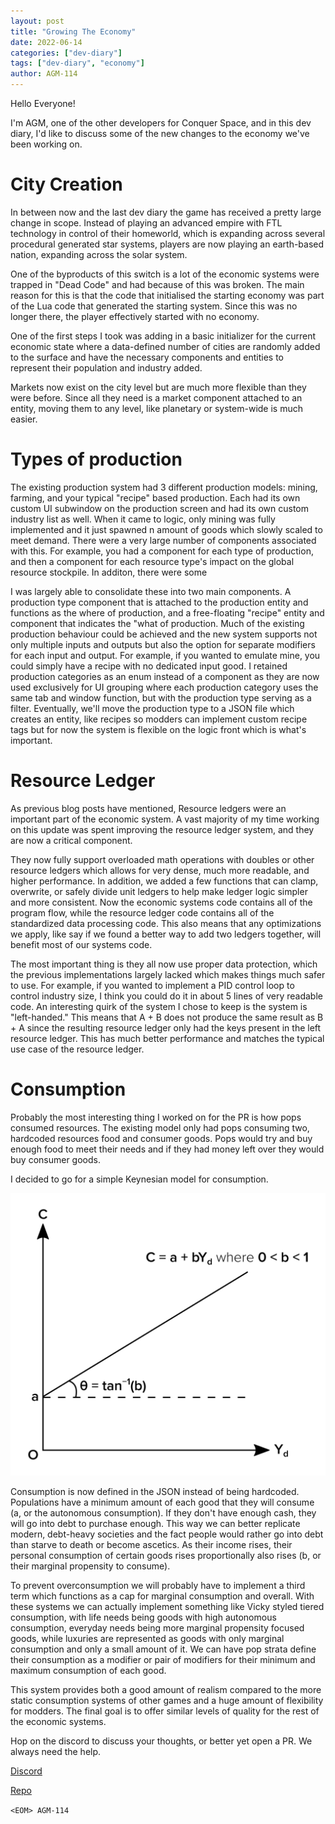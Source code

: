 ```yaml
---
layout: post
title: "Growing The Economy"
date: 2022-06-14
categories: ["dev-diary"]
tags: ["dev-diary", "economy"]
author: AGM-114
---
```


Hello Everyone!


I'm AGM, one of the other developers for Conquer Space, and in this dev diary, I'd like to discuss some of the new changes to the economy we've been working on.


# City Creation


In between now and the last dev diary the game has received a pretty large change in scope. Instead of playing an advanced empire with FTL technology in control of their homeworld, which is expanding across several procedural generated star systems, players are now playing an earth-based nation, expanding across the solar system.


One of the byproducts of this switch is a lot of the economic systems were trapped in "Dead Code" and had because of this was broken. The main reason for this is that the code that initialised the starting economy was part of the Lua code that generated the starting system. Since this was no longer there, the player effectively started with no economy.


One of the first steps I took was adding in a basic initializer for the current economic state where a data-defined number of cities are randomly added to the surface and have the necessary components and entities to represent their population and industry added.


Markets now exist on the city level but are much more flexible than they were before. Since all they need is a market component attached to an entity, moving them to any level, like planetary or system-wide is much easier. 


# Types of production 


The existing production system had 3 different production models: mining, farming, and your typical "recipe" based production. Each had its own custom UI subwindow on the production screen and had its own custom industry list as well. When it came to logic, only mining was fully implemented and it just spawned n amount of goods which slowly scaled to meet demand. There were a very large number of components associated with this. For example, you had a component for each type of production, and then a component for each resource type's impact on the global resource stockpile. In additon, there were some 


I was largely able to consolidate these into two main components. A production type component that is attached to the production entity and functions as the where of production, and a free-floating "recipe" entity and component that indicates the "what of production. Much of the existing production behaviour could be achieved and the new system supports not only multiple inputs and outputs but also the option for separate modifiers for each input and output. For example, if you wanted to emulate mine, you could simply have a recipe with no dedicated input good. I retained production categories as an enum instead of a component as they are now used exclusively for UI grouping where each production category uses the same tab and window function, but with the production type serving as a filter. Eventually, we'll move the production type to a JSON file which creates an entity, like recipes so modders can implement custom recipe tags but for now the system is flexible on the logic front which is what's important.


# Resource Ledger


As previous blog posts have mentioned, Resource ledgers were an important part of the economic system. A vast majority of my time working on this update was spent improving the resource ledger system, and they are now a critical component. 


They now fully support overloaded math operations with doubles or other resource ledgers which allows for very dense, much more readable, and higher performance. In addition, we added a few functions that can clamp, overwrite, or safely divide unit ledgers to help make ledger logic simpler and more consistent.
Now the economic systems code contains all of the program flow, while the resource ledger code contains all of the standardized data processing code. This also means that any optimizations we apply, like say if we found a better way to add two ledgers together, will benefit most of our systems code. 


The most important thing is they all now use proper data protection, which the previous implementations largely lacked which makes things much safer to use.  For example, if you wanted to implement a PID control loop to control industry size, I think you could do it in about 5 lines of very readable code. An interesting quirk of the system I chose to keep is the system is "left-handed." This means that A + B does not produce the same result as B + A since the resulting resource ledger only had the keys present in the left resource ledger. This has much better performance and matches the typical use case of the resource ledger. 


# Consumption 

Probably the most interesting thing I worked on for the PR is how pops consumed resources. The existing model only had pops consuming two, hardcoded resources food and consumer goods. Pops would try and buy enough food to meet their needs and if they had money left over they would buy consumer goods.


I decided to go for a simple Keynesian model for consumption.


![Main menu](/assets/media/econ/Consumption_Function.png)


Consumption is now defined in the JSON instead of being hardcoded.
Populations have a minimum amount of each good that they will consume (a, or the autonomous consumption). If they don't have enough cash, they will go into debt to purchase enough. This way we can better replicate modern, debt-heavy societies and the fact people would rather go into debt than starve to death or become ascetics. As their income rises, their personal consumption of certain goods rises proportionally also rises (b, or their marginal propensity to consume).


To prevent overconsumption we will probably have to implement a third term which functions as a cap for marginal consumption and overall. 
With these systems we can actually implement something like Vicky styled tiered consumption, with life needs being goods with high autonomous consumption, everyday needs being more marginal propensity focused goods, while luxuries are represented as goods with only marginal consumption and only a small amount of it. 
We can have pop strata define their consumption as a modifier or pair of modifiers for their minimum and maximum consumption of each good. 


This system provides both a good amount of realism compared to the more static consumption systems of other games and a huge amount of flexibility for modders. The final goal is to offer similar levels of quality for the rest of the economic systems.


Hop on the discord to discuss your thoughts, or better yet open a PR. We always need the help. 


[Discord](https://discord.gg/F5cm9Y4)


[Repo](https://github.com/Conquer-Space/Conquer-Space)


`<EOM> AGM-114`
